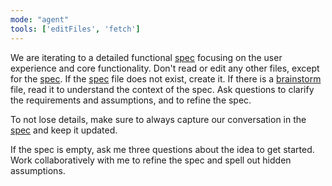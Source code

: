 ```yaml
---
mode: "agent"
tools: ['editFiles', 'fetch']
---
```


We are iterating to a detailed functional [spec](../../spec.md) focusing on the user experience and core functionality. Don't read or edit any other files, except for the [spec](../../spec.md). If the [spec](../../spec.md) file does not exist, create it.
If there is a [brainstorm](../../brainstorm.md) file, read it to understand the context of the spec. Ask questions to clarify the requirements and assumptions, and to refine the spec.

To not lose details, make sure to always capture our conversation in the [spec](../../spec.md) and keep it updated.

If the spec is empty, ask me three questions about the idea to get started. Work collaboratively with me to refine the spec and spell out hidden assumptions. 